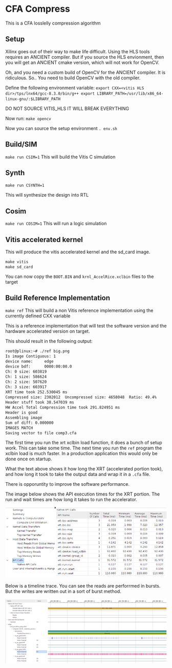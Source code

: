 # CFA Compress

This is a CFA losslelly compression algorithm

## Setup
Xilinx goes out of their way to make life difficult. Using the HLS tools
requires an ANCIENT compiler. But if you source the HLS envionment, then
you will get an ANCIENT cmake version, which will not work for OpenCV.

Oh, and you need a custom build of OpenCV for the ANCIENT compiler. It is
ridiculous. So.. You need to build OpenCV with the old compiler.

Define the following environment variable:
`
export CXX=<vitis HLS dir>/tps/lnx64/gcc-8.3.0/bin/g++
export LIBRARY_PATH=/usr/lib/x86_64-linux-gnu/:$LIBRARY_PATH
`

DO NOT SOURCE VITIS_HLS IT WILL BREAK EVERYTHING

Now run:
`make opencv`

Now you can source the setup environment
`. env.sh`

## Build/SIM
`make run CSIM=1`
This will build the Vitis C simulation

## Synth
`make run CSYNTH=1`

This will synthesize the design into RTL

## Cosim
`make run COSIM=1`
This will run a logic simulation

## Vitis accelerated kernel
This will produce the vitis accelerated kernel and the sd_card image.

    make vitis
    make sd_card

You can now copy the `BOOT.BIN` and `krnl_AccelRice.xclbin` files to the target

## Build Reference Implementation
`make ref`
This will build a non Vitis reference implementation using the currently
defined CXX variable

This is a reference implementation that will test the software version
and the hardware accelerated version on target.

This should result in the following output:

    root@plinux:~# ./ref big.png
    Is image Contiguous: 1
    device name:     edge
    device bdf:      0000:00:00.0
    Ch: 0 size: 603819
    Ch: 1 size: 586624
    Ch: 2 size: 507620
    Ch: 3 size: 603917
    XRT time took 252.530045 ms
    Compressed size: 2302012  Uncompressed size: 4658048  Ratio: 49.4%
    Header stuff took 38.547039 ms
    HW Accel Total Compression time took 291.824951 ms
    Header is good
    Assembling image
    Sum of diff: 0.000000
    IMAGES MATCH
    Saving vector to file comp3.cfa

The first time you run the xrt xclbin load function, it does a bunch of setup
work. This can take some time. The next time you run the `ref` program the
xclbin load is much faster. In a production application this would only be done
once on startup.

What the text above shows it how long the XRT (accelerated portion took),
and how long it took to take the output data and wrap it in a `.cfa` file.

There is opporuntity to improve the software performance.

The image below shows the API execution times for the XRT portion. The run and
wait times are how long it takes to run the accelerator.

![XRT API times](docs/api_performance.png)

Below is a timeline trace. You can see the reads are perforrmed in bursts.
But the writes are written out in a sort of burst method.

![timeline](docs/timeline_trace.png)